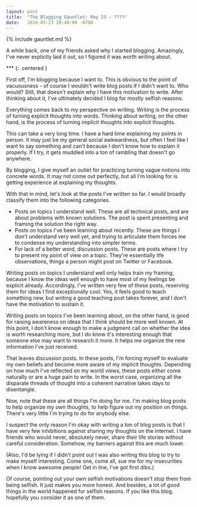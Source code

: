 ```yaml
---
layout: post
title:  "The Blogging Gauntlet: May 23 - ????"
date:   2016-05-23 20:48:00 -0700
---
```


{% include gauntlet.md %}

A while back, one of my friends asked why I started blogging.
Amazingly, I've never explictly laid it out, so I figured it
was worth writing about.

\*\*\*
{: .centered }

First off, I'm blogging because I want to. This is obvious to
the point of vacuousness - of course I wouldn't write blog posts
if I didn't want to. Who would?
Still, that doesn't explain why I have this motivation to write.
After thinking about it, I've ultimately decided I blog for mostly
selfish reasons.

Everything comes back to my perspective on writing. Writing is the process
of turning explicit thoughts into words. Thinking about writing, on the
other hand, is the process of turning implicit thoughts into
explicit thoughts.

This can take a very long time. I have a hard time explaining my points in
person. It may just be my general social awkwardness, but often I feel
like I want to say something and can't because I don't know how to explain
it properly. If I try, it gets muddled into a ton of rambling that doesn't
go anywhere.

By blogging, I give myself an outlet for practicing turning vague notions
into concrete words. It may not come out perfectly, but all I'm looking for
is getting experience at explaining my thoughts.

With that in mind, let's look at the posts I've written so far.
I would broadly classify them into the
following categories.

* Posts on topics I understand well. These are all technical posts, and are
about problems with known solutions. The post is spent presenting
and framing the solution the right way.
* Posts on topics I've been learning about recently. These are things
I don't understand very well yet, and trying to articulate them forces me
to condense my understanding into simpler terms.
* For lack of a better word, discussion posts. These are posts where
I try to present my point of view on a topic.
They're essentially life observations, things a person might post on Twitter
or Facebook.

Writing posts on topics I understand well only helps train my framing, because
I know the ideas well enough to have most of my feelings be explicit already.
Accordingly, I've written very few of these posts, reserving them for
ideas I find exceptionally cool. Yes, it feels good to teach something new,
but writing a good teaching post takes forever, and I don't have the motivation
to sustain it.

Writing posts on topics I've been learning about, on the other hand, is good
for raising awareness on ideas that I think should be more well known.
At this point, I don't know enough to make a judgment call on whether the idea
is worth researching more, but I do know it's interesting enough that someone
else may want to research it more. It helps me organize the new information
I've just received.

That leaves discussion posts. In these posts, I'm forcing
myself to evaluate my own beliefs and become more aware of my implicit thoughts.
Depending on how much I've reflected on my world views, these posts either come
naturally or are a huge pain to write.
In the worst case, organizing all the
disparate threads of thought into a coherent narrative takes days to disentangle.

Now, note that these are all things I'm doing for me. I'm making blog posts to
help organize my own thoughts, to help figure out my position on things.
There's very little I'm trying to do for anybody else.

I suspect the only reason I'm okay with writing a ton of blog posts is that I
have very few inhibitions against sharing my thoughts on the Internet. I have
friends who would never, absolutely never, share their life stories without
careful consideration. Somehow, my barriers against this are much lower.

(Also, I'd be lying if I didn't point out I was also writing this blog to try to
make myself interesting. Come one, come all, sue me for my insecurities when
I know awesome people! Get in line, I've got first dibs.)

Of course, pointing out your own selfish motivations doesn't stop them from
being selfish. It just makes you more honest. And besides, a lot of good
things in the world happened for selfish reasons. If you like this blog,
hopefully you consider it as one of them.
